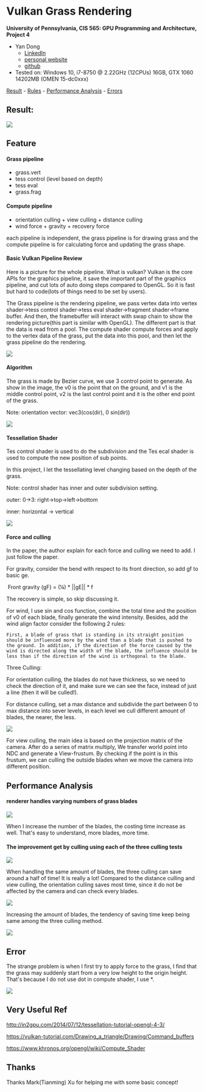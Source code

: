 # Vulkan Grass Rendering

**University of Pennsylvania, CIS 565: GPU Programming and Architecture, Project 4**

- Yan Dong
  - [LinkedIn](https://www.linkedin.com/in/yan-dong-572b1113b/)
  - [personal website](https://www.coffeier.com)
  - [github](https://github.com/coffeiersama)
- Tested on: Windows 10, i7-8750 @ 2.22GHz  (12CPUs)  16GB, GTX 1060 14202MB (OMEN 15-dc0xxx)



[Result](#result) - [Rules](#feature) - [Performance Analysis](#performance-analysis) - [Errors](#error)



## Result:

![](img/result2.gif)



## Feature

#### Grass pipeline 

- grass.vert
- tess control (level based on depth)
- tess eval
- grass.frag

#### Compute pipeline

- orientation culling + view culling + distance culling
- wind force + gravity + recovery force 

each pipeline is independent, the grass pipeline is for drawing grass and the compute pipeline is for calculating force and updating the grass shape.



#### Basic Vulkan Pipeline Review

Here is a picture for the whole pipeline. What is vulkan? Vulkan is the core APIs for the graphics pipeline, it save the important part of the graphics pipeline, and cut lots of auto doing steps compared to OpenGL.  So it is fast but hard to code(lots of things need to be set by users).

The Grass pipeline is the rendering pipeline, we pass vertex data into vertex shader->tess control shader->tess eval shader->fragment shader->frame buffer. And then, the framebuffer will interact with swap chain to show the rendering picture(this part is similar with OpenGL). The different part is that the data is read from a pool. The compute shader compute forces and apply to the vertex data of the grass, put the data into this pool, and then let the grass pipeline do the rendering. 

![](http://vulkan-spec-chunked.ahcox.com/images/pipeline.svg)

#### Algorithm

The grass is made by Bezier curve, we use 3 control point to generate. As show in the image, the v0 is the point that on the ground, and v1 is the middle control point, v2 is the last control point and it is the other end point of the grass.  

Note: orientation vector: vec3(cos(dir), 0 sin(dir))

![](img/blade_model.jpg)



#### Tessellation Shader

Tes control shader is used to do the subdivision and the Tes ecal shader is used to compute the new position of sub points. 

In this project, I let the tessellating level changing based on the depth of the grass.

Note: control shader has inner and outer subdivision setting.

outer: 0->3: right->top->left->bottom

inner: horizontal -> vertical

![](http://in2gpu.com/wp-content/uploads/2014/07/tess.png)



#### Force and culling

In the paper, the author explain for each force and culling we need to add. I just follow the paper.

For gravity, consider the bend with respect to its front direction, so add gf to basic ge.

​				Front gravity (gF)  =  (¼) * ||gE|| * f

The recovery is simple, so skip discussing it.

For wind, I use sin and cos function, combine the total time and the position of v0 of each blade, finally generate the wind intensity. Besides, add the wind align factor consider the following 2 rules:

`First, a blade of grass that is standing in its straight position should be influenced more by the wind than a blade that is pushed to the ground. In addition, if the direction of the force caused by the wind is directed along the width of the blade, the influence should be less than if the direction of the wind is orthogonal to the blade.`



Three Culling:

For orientation culling, the blades do not have thickness, so we need to check the direction of it, and make sure we can see the face, instead of just a line (then it will be culled!).

For distance culling, set a max distance and subdivide the part between 0 to max distance into sever levels, in each level we cull different amount of blades, the nearer, the less.

![](img/discul.gif) 

For view culling, the main idea is based on the projection matrix of the camera. After do a series of matrix multiply, We transfer world point into NDC and generate a View-frustum. By checking if the point is in this frustum, we can culling the outside blades when we move the camera into different position.

## Performance Analysis

#### renderer handles varying numbers of grass blades

![](img/num.png)

When I increase the number of the blades, the costing time increase as well. That's easy to understand, more blades, more time.

#### The improvement  get by culling using each of the three culling tests

![](img/cull_cha.png)

When handling the same amount of blades, the three culling can save around a half of time! It is really a lot! Compared to the distance culling and view culling, the orientation culling saves most time, since it do not be affected by the camera and can check every blades.

![](img/cull_num.png)

Increasing the amount of blades, the tendency of saving time keep being same among the three culling method. 

![](img/cullcmp.png)



## Error

The strange problem is when I first try to apply force to the grass, I find that the grass may suddenly start from a very low height to the origin height. That's because I do not use dot in compute shader, I use *.

![](img/error.gif)



## Very Useful Ref

http://in2gpu.com/2014/07/12/tessellation-tutorial-opengl-4-3/

https://vulkan-tutorial.com/Drawing_a_triangle/Drawing/Command_buffers

https://www.khronos.org/opengl/wiki/Compute_Shader

## Thanks

Thanks Mark(Tianming) Xu for helping me with some basic concept! 